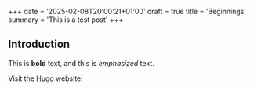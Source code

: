 +++
date = '2025-02-08T20:00:21+01:00'
draft = true
title = 'Beginnings'
summary = 'This is a test post'
+++
## Introduction

This is **bold** text, and this is *emphasized* text.

Visit the [Hugo](https://gohugo.io) website!